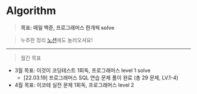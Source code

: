 # Algorithm
> **목표: 매일 백준, 프로그래머스 한개씩 solve**


> 누추한 정리 [노션](https://grass-whimsey-4c6.notion.site/Ready-for-Coding-Test-ed424bcb855248f9a6fd281d4ed9d9a3)에도 놀러오셔요!

-----------------------
> 월간 목표
* 3월 목표: 이것이 코딩테스트 1회독, 프로그래머스 level 1 solve
  * [22.03.19] 프로그래머스 SQL 연습 문제 풀이 완료 (총 29 문제, LV.1-4) 
* 4월 목표: 이코테 실전 문제 1회독, 프로그래머스 level 2
